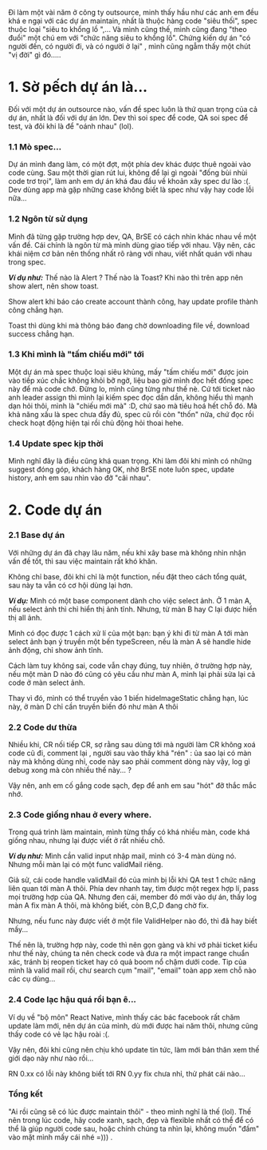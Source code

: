 Đi làm một vài năm ở công ty outsource, minh thấy hầu như các anh em đều khá e ngại với các dự án maintain, nhất là thuộc hàng code "siêu thối", spec thuộc loại "siêu to khổng lồ ",... Và mình cũng thế, mình cũng đang "theo đuổi" một chú em với "chức năng siêu to khổng lồ". Chứng kiến dự án  "có người đến, có người đi, và có người ở lại" , mình cũng ngẫm thấy một chút "vị đời" gì đó.....

# 1. Sờ pếch dự án là...
Đối với một dự án outsource nào, vấn đề spec luôn là thứ quan trọng của cả dự án, nhất là đối với dự án lớn.
Dev thì soi spec để code, QA soi spec để test, và đôi khi là để "oánh nhau" (lol).

### 1.1 Mò spec...
Dự án mình đang làm, có một đợt, một phía dev khác được thuê ngoài vào code cùng. Sau một thời gian rút lui, không để lại gì ngoài "đống bùi nhùi code trơ trọi", làm anh em dự án khá đau đầu về khoản xây spec dư lào :(. Dev dùng app mà gặp những case không biết là spec như vậy hay code lỗi nữa...

### 1.2 Ngôn từ sử dụng
Mình đã từng gặp trường hợp dev, QA, BrSE có cách nhìn khác nhau về một vấn đề. Cái chính là ngôn từ mà mình dùng giao tiếp với nhau. Vậy nên, các khái niệm cơ bản nên thống nhất rõ ràng với nhau, viết nhất quán với nhau trong spec.

***Ví dụ như:*** Thế nào là Alert ? Thế nào là Toast? Khi nào thì trên app nên show alert, nên show toast.

Show alert khi báo cáo create account thành công, hay update profile thành công chẳng hạn.

Toast thì dùng khi mà thông báo đang chờ downloading file về, download success chẳng hạn. 

### 1.3 Khi mình là "tấm chiếu mới" tới
Một dự án mà spec thuộc loại siêu khủng, mấy "tấm chiếu mới" được join vào tiếp xúc chắc không khỏi bỡ ngỡ, liệu bao giờ mình đọc hết đống spec này để mà code chớ. Đừng lo, mình cũng từng như thế nè. Cứ tới ticket nào anh leader assign thì mình lại kiếm spec đọc dần dần, không hiểu thì mạnh dạn hỏi thôi, mình là "chiếu mới mà" :D, chứ sao mà tiêu hoá hết chỗ đó. Mà khả năng xấu là spec chưa đầy đủ, spec cũ rồi còn "thốn" nữa, chứ đọc rồi check hoạt động hiện tại rồi chủ động hỏi thoai hehe.

### 1.4 Update spec kịp thời
Mình nghĩ đây là điều cũng khá quan trọng. Khi làm đôi khi mình có những suggest đóng góp, khách hàng OK, nhờ BrSE note luôn spec, update history, anh em sau nhìn vào đỡ "cãi nhau".


# 2. Code dự án
### 2.1 Base dự án
Với những dự án đã chạy lâu năm, nếu khi xây base mà không nhìn nhận vấn đề tốt, thì sau việc maintain rất khó khăn. 

Không chỉ base, đôi khi chỉ là một function, nếu đặt theo cách tổng quát, sau này ta vẫn có cơ hội dùng lại hơn.

***Ví dụ:*** Mình có một base component dành cho việc select ảnh.
Ở 1 màn A, nếu select ảnh thì chỉ hiển thị ảnh tĩnh. Nhưng, từ màn B hay C lại được hiển thị all ảnh.

Mình có đọc được 1 cách xử lí của một bạn: bạn ý khi đi từ màn A tới màn select ảnh bạn ý truyền một bến typeScreen, nếu là màn A sẽ handle hide ảnh động, chỉ show ảnh tĩnh.

Cách làm tuy không sai, code vẫn chạy đúng, tuy nhiên, ở trường hợp này, nếu một màn D nào đó cũng có yêu cầu như màn A, mình lại phải sửa lại cả code ở màn select ảnh. 

Thay vì đó, mình có thể truyền vào 1 biến hideImageStatic chẳng hạn, lúc này, ở màn D chỉ cần truyền biến đó như màn A thôi


### 2.2 Code dư thừa
Nhiều khi, CR nối tiếp CR, sợ rằng sau dùng tới mà người làm CR không xoá code cũ đi, comment lại , người sau vào thấy khá "rén" : ủa sao lại có màn này mà không dùng nhỉ, code này sao phải comment dòng này vậy, log gì debug xong mà còn nhiều thế này... ? 

Vậy nên, anh em cố gắng code sạch, đẹp để anh em sau "hót" đỡ thắc mắc nhớ.

### 2.3 Code giống nhau ở every where.
Trong quá trình làm maintain, mình từng thấy có khá nhiều màn, code khá giống nhau, nhưng lại được viết ở rất nhiều chỗ. 

***Ví dụ như:***
Mình cần valid input nhập mail, mình có 3-4 màn dùng nó. Nhưng mỗi màn lại có một func validMail riêng.

Giả sử, cái code handle validMail đó của mình bị lỗi khi QA test 1 chức năng liên quan tới màn A thôi. Phía dev nhanh tay, tìm được một regex hợp lí, pass mọi trường hợp của QA. Nhưng đen cái, member đó mới vào dự án, thấy log màn A fix màn A thôi, mà không biết, còn B,C,D đang chờ fix.

Nhưng, nếu func này được viết ở một file ValidHelper nào đó, thì đã hay biết mấy...

Thế nên là, trường hợp này, code thì nên gọn gàng và khi vớ phải ticket kiểu như thế này, chúng ta nên check code và đưa ra một impact range chuẩn xác, tránh bị reopen ticket hay có quả boom nổ chậm dưới code. Tip của mình là valid mail rồi, chư search cụm "mail", "email" toàn app xem chỗ nào các cụ dùng...


### 2.4 Code lạc hậu quá rồi bạn ê... 

Ví dụ về "bộ môn" React Native, mình thấy các bác facebook rất chăm update làm mới, nên dự án của mình, dù mới được hai năm thôi, nhưng cũng thấy code có vẻ lạc hậu roài :(. 

Vậy nên, đôi khi cũng nên chịu khó update tin tức, làm mới bản thân xem thế giới dạo này như nào rồi...

RN 0.xx có lỗi này không biết tới RN 0.yy fix chưa nhỉ, thử phát cái nào...

### Tổng kết
 "Ai rồi cũng sẽ có lúc được maintain thôi" - theo mình nghĩ là thế (lol).
Thế nên trong lúc code, hãy code xanh, sạch, đẹp và flexible nhất có thể để có thể là giúp người code sau, hoặc chính chúng ta nhìn lại, không muốn "đấm" vào mặt mình mấy cái nhé =))) .